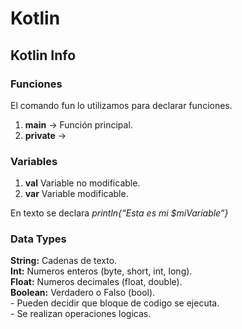 # Kotlin
## Kotlin Info

### Funciones
El comando fun lo utilizamos para declarar funciones.
1. **main** -> Función principal.
2. **private** ->

### Variables
1. **val** Variable no modificable.
2. **var** Variable modificable.

En texto se declara *println{“Esta es mi $miVariable”}*

### Data Types
**String:** Cadenas de texto.  
**Int:** Numeros enteros (byte, short, int, long).  
**Float:** Numeros decimales (float, double).  
**Boolean:** Verdadero o Falso (bool).  
	- Pueden decidir que bloque de codigo se ejecuta.  
	- Se realizan operaciones logicas.
	


	

